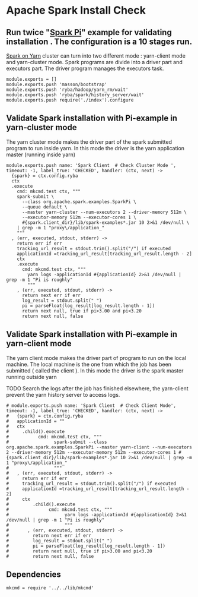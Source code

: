 # Apache Spark Install Check

## Run twice "[Spark Pi][Spark-Pi]" example for validating installation . The configuration is a 10 stages run.
[Spark on Yarn][Spark-yarn] cluster can turn into two different mode :  yarn-client mode and yarn-cluster mode.
Spark programs are divide into a driver part and executors part.
The driver program manages the executors task.

    module.exports = []
    module.exports.push 'masson/bootstrap'
    module.exports.push 'ryba/hadoop/yarn_rm/wait'
    module.exports.push 'ryba/spark/history_server/wait'
    module.exports.push require('./index').configure

## Validate Spark installation with Pi-example in yarn-cluster mode
The yarn cluster mode makes the driver part of the spark submitted program to run inside yarn.
In this mode the driver is the yarn application master (running inside yarn)

    module.exports.push name: 'Spark Client  # Check Cluster Mode ', timeout: -1, label_true: 'CHECKED', handler: (ctx, next) ->
      {spark} = ctx.config.ryba
      ctx
      .execute
        cmd: mkcmd.test ctx, """
        spark-submit \
          --class org.apache.spark.examples.SparkPi \
          --queue default \
          --master yarn-cluster --num-executors 2 --driver-memory 512m \
          --executor-memory 512m --executor-cores 1 \
          #{spark.client_dir}/lib/spark-examples*.jar 10 2>&1 /dev/null \
        | grep -m 1 "proxy\/application_"
        """
      , (err, executed, stdout, stderr) ->
        return err if err
        tracking_url_result = stdout.trim().split("/") if executed
        applicationId =tracking_url_result[tracking_url_result.length - 2]
        ctx
        .execute
          cmd: mkcmd.test ctx, """
            yarn logs -applicationId #{applicationId} 2>&1 /dev/null | grep -m 1 "Pi is roughly"
            """
        , (err, executed, stdout, stderr) ->
          return next err if err
          log_result = stdout.split(" ")
          pi = parseFloat(log_result[log_result.length - 1])
          return next null, true if pi>3.00 and pi<3.20
          return next null, false

## Validate Spark installation with Pi-example in yarn-client mode
The yarn client mode makes the driver part of program to run on the local machine.
The local machine is the one from which the job has been submitted ( called the client ).
In this mode the driver is the spark master running outside yarn

TODO Search the logs after the job has finished elsewhere, the yarn-client prevent the yarn history 
server to access logs.

    # module.exports.push name: 'Spark Client  # Check Client Mode', timeout: -1, label_true: 'CHECKED', handler: (ctx, next) ->
    #   {spark} = ctx.config.ryba
    #   applicationId = ""
    #   ctx
    #     .child().execute
    #           cmd: mkcmd.test ctx, """
    #                 spark-submit --class org.apache.spark.examples.SparkPi --master yarn-client --num-executors 2 --driver-memory 512m --executor-memory 512m --executor-cores 1 #{spark.client_dir}/lib/spark-examples*.jar 10 2>&1 /dev/null | grep -m 1 "proxy\/application_"
    #                 """
    #   , (err, executed, stdout, stderr) ->
    #     return err if err
    #     tracking_url_result = stdout.trim().split("/") if executed
    #     applicationId =tracking_url_result[tracking_url_result.length - 2]
    #     ctx
    #         .child().execute
    #               cmd: mkcmd.test ctx, """
    #                     yarn logs -applicationId #{applicationId} 2>&1 /dev/null | grep -m 1 "Pi is roughly"
    #                     """
    #       , (err, executed, stdout, stderr) ->
    #         return next err if err
    #         log_result = stdout.split(" ")
    #         pi = parseFloat(log_result[log_result.length - 1])
    #         return next null, true if pi>3.00 and pi<3.20
    #         return next null, false

## Dependencies

    mkcmd = require '../../lib/mkcmd'



[Spark-Pi]:http://docs.hortonworks.com/HDPDocuments/HDP2/HDP-2.2.4/Apache_Spark_Quickstart_v224/content/run_spark_pi.html
[Spark-yarn]:http://blog.cloudera.com/blog/2014/05/apache-spark-resource-management-and-yarn-app-models/
